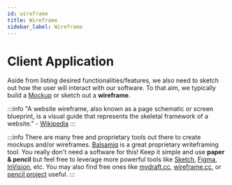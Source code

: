 ```yaml
---
id: wireframe
title: Wireframe
sidebar_label: Wireframe
---
```



# Client Application

Aside from listing desired functionalities/features, we also need to sketch out how the user will interact with our software.
To that aim, we typically build a [Mockup](https://en.wikipedia.org/wiki/Mockup) or sketch out a **wireframe**. 

:::info
"A website wireframe, also known as a page schematic or screen blueprint, is a visual guide that represents the skeletal framework of a website." - [Wikipedia](https://en.wikipedia.org/wiki/Website_wireframe)
:::

:::info
There are many free and proprietary tools out there to create mockups and/or wireframes. [Balsamiq](https://balsamiq.com/) is a great proprietary writeframing tool. You really don't need a software for this! Keep it simple and use **paper & pencil** but feel free to leverage more powerful tools like [Sketch](https://www.sketch.com/), [Figma](https://www.figma.com/), [InVision](https://www.invisionapp.com/), etc. You may also find free ones like [mydraft.cc](https://mydraft.cc/), [wireframe.cc](https://mydraft.cc/), or [pencil project](https://pencil.evolus.vn/) useful.
:::

